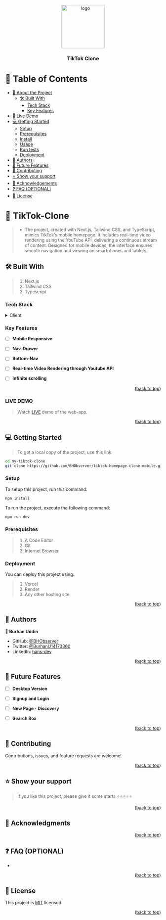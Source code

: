 <a name="readme-top"></a>

<div align="center">

 <!-- LOGO -->

  <img src="./styles/images/tiktok.svg" alt="logo" width="140"  height="auto" />
  <br/>

<!-- MAIN HEADING -->

  <h3><b>TikTok Clone</b></h3>

</div>

<!-- TABLE OF CONTENTS -->
# 📗 Table of Contents

- [📖 About the Project](#about-project)
  - [🛠 Built With](#built-with)
    - [Tech Stack](#tech-stack)
    - [Key Features](#key-features)
- [🚀 Live Demo](#live-demo)
- [💻 Getting Started](#getting-started)
  - [Setup](#setup)
  - [Prerequisites](#prerequisites)
  - [Install](#install)
  - [Usage](#usage)
  - [Run tests](#run-tests)
  - [Deployment](#deployment)
- [👥 Authors](#authors)
- [🔭 Future Features](#future-features)
- [🤝 Contributing](#contributing)
- [⭐️ Show your support](#support)
- [🙏 Acknowledgements](#acknowledgements)
- [❓ FAQ (OPTIONAL)](#faq)
- [📝 License](#license)

<!-- INTRO -->
# 📖 TikTok-Clone <a name="about-project"></a>

> - The project, created with Next.js, Tailwind CSS, and TypeScript, mimics TikTok's mobile homepage. It includes real-time video rendering using the YouTube API, delivering a continuous stream of content. Designed for mobile devices, the interface ensures smooth navigation and viewing on smartphones and tablets.

## 🛠 Built With <a name="built-with"></a>
>1. Next.js
>2. Tailwind CSS
>3. Typescript

### Tech Stack <a name="tech-stack"></a>

<details>
  <summary>Client</summary>
  <ul>
    <li><a href="https://nextjs.org/">Next.js</a></li>
    <li><a href="https://tailwindcss.com/">Tailwind CSS</a></li>
    <li><a href="https://www.typescriptlang.org/">TypeScript</a></li>
  </ul>
</details>

<!-- Features -->

### Key Features <a name="key-features"></a>

- [ ] **Mobile Responsive**
- [ ] **Nav-Drawer**
- [ ] **Bottom-Nav**
- [ ] **Real-time Video Rendering through Youtube API**
- [ ] **Infinite scrolling**



<p align="right">(<a href="#readme-top">back to top</a>)</p>

<!-- LIVE DEMO -->

### LIVE DEMO

> Watch [LIVE](https://tiktok-clone-mobile-20nv2xx9s-burhan-uddins-projects-de70f949.vercel.app/) demo of the web-app.

<p align="right">(<a href="#readme-top">back to top</a>)</p>



<!-- GETTING STARTED -->

## 💻 Getting Started <a name="getting-started"></a>

> To get a local copy of the project, use this link:
> 
```sh
cd my-tiktok-clone
git clone https://github.com/BHObserver/tiktok-homepage-clone-mobile.git
```

<!-- SETUP -->
### Setup

To setup this project, run this command:

```sh
npm install
```

To run the project, execute the following command:

```sh
npm run dev
```

### Prerequisites

>1. A Code Editor
>2. Git
>3. Internet Browser

### Deployment

You can deploy this project using:
>1. Vercel
>2. Render
>3. Any other hosting site

<p align="right">(<a href="#readme-top">back to top</a>)</p>

<!-- AUTHORS -->
## 👥 Authors <a name="authors"></a>


👤 **Burhan Uddin**

- GitHub: [@BHObserver](https://github.com/BHObserver)
- Twitter: [@BurhanU14173360](https://twitter.com/BurhanU14173360)
- LinkedIn: [hans-dev](https://www.linkedin.com/in/hans-dev)


<p align="right">(<a href="#readme-top">back to top</a>)</p>

## 🔭 Future Features <a name="future-features"></a>

- [ ] **Desktop Version**
- [ ] **Signup and Login**
- [ ] **New Page - Discovery**
- [ ] **Search Box**


<p align="right">(<a href="#readme-top">back to top</a>)</p>

<!-- CONTRIBUTION -->
## 🤝 Contributing <a name="contributing"></a>

Contributions, issues, and feature requests are welcome!

<p align="right">(<a href="#readme-top">back to top</a>)</p>

<!--SUPPORT -->

## ⭐️ Show your support <a name="support"></a>

> If you like this project, please give it some starts ⭐️⭐️⭐️⭐️⭐️

<p align="right">(<a href="#readme-top">back to top</a>)</p>

<!-- ACKNOWLEDGEMENTS -->
## 🙏 Acknowledgments <a name="acknowledgements"></a>

> 

<p align="right">(<a href="#readme-top">back to top</a>)</p>

<!-- FAQS -->
## ❓ FAQ (OPTIONAL) <a name="faq"></a>

-
  


<p align="right">(<a href="#readme-top">back to top</a>)</p>

<!-- LICENSE -->

## 📝 License <a name="license"></a>

This project is [MIT](./LICENSE) licensed.

<p align="right">(<a href="#readme-top">back to top</a>)</p>
